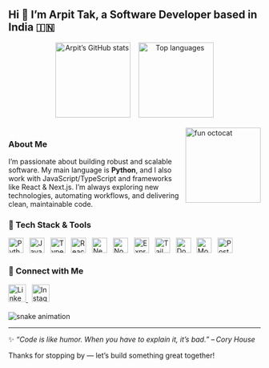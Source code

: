 <h2 align="left">Hi 👋 I’m <strong>Arpit Tak</strong>, a Software Developer based in India 🇮🇳</h2>

<div align="center">
  <!-- GitHub stats -->
  <img src="https://github-readme-stats.vercel.app/api?username=arpittak027&show_icons=true&include_all_commits=true&count_private=true&theme=dracula&hide_border=false" height="150" alt="Arpit’s GitHub stats" />
  &nbsp;&nbsp;
  <img src="https://github-readme-stats.vercel.app/api/top-langs?username=arpittak027&layout=compact&langs_count=8&theme=dracula&hide_border=false" height="150" alt="Top languages" />
</div>

<br/>

<img align="right" height="150" src="https://octodex.github.com/images/daftpunktocat-guy.gif" alt="fun octocat" />

### About Me  
I’m passionate about building robust and scalable software. My main language is **Python**, and I also work with JavaScript/TypeScript and frameworks like React & Next.js. I’m always exploring new technologies, automating workflows, and delivering clean, maintainable code.  

### 🧠 Tech Stack & Tools  
<div align="left">
  <img src="https://cdn.jsdelivr.net/gh/devicons/devicon/icons/python/python-original.svg" height="30" alt="Python" /> &nbsp;
  <img src="https://cdn.jsdelivr.net/gh/devicons/devicon/icons/javascript/javascript-original.svg" height="30" alt="JavaScript" /> &nbsp;
  <img src="https://cdn.jsdelivr.net/gh/devicons/devicon/icons/typescript/typescript-original.svg" height="30" alt="TypeScript" /> &nbsp;
  <img src="https://cdn.jsdelivr.net/gh/devicons/devicon/icons/react/react-original.svg" height="30" alt="React" /> &nbsp;
  <img src="https://cdn.jsdelivr.net/gh/devicons/devicon/icons/nextjs/nextjs-original.svg" height="30" alt="Next.js" /> &nbsp;
  <img src="https://cdn.jsdelivr.net/gh/devicons/devicon/icons/nodejs/nodejs-original.svg" height="30" alt="Node.js" /> &nbsp;
  <img src="https://cdn.jsdelivr.net/gh/devicons/devicon/icons/express/express-original.svg" height="30" alt="Express" /> &nbsp;
  <img src="https://cdn.jsdelivr.net/gh/devicons/devicon/icons/tailwindcss/tailwindcss-original-wordmark.svg" height="30" alt="TailwindCSS" /> &nbsp;
  <img src="https://cdn.jsdelivr.net/gh/devicons/devicon/icons/docker/docker-original.svg" height="30" alt="Docker" /> &nbsp;
  <img src="https://cdn.jsdelivr.net/gh/devicons/devicon/icons/mongodb/mongodb-original.svg" height="30" alt="MongoDB" /> &nbsp;
  <img src="https://cdn.jsdelivr.net/gh/devicons/devicon/icons/postgresql/postgresql-original.svg" height="30" alt="PostgreSQL" />
</div>

### 🚀 Connect with Me  
<div align="left">
  <a href="https://www.linkedin.com/in/arpit-tak-a865492a4/" target="_blank">
    <img src="https://img.shields.io/static/v1?message=LinkedIn&logo=linkedin&color=0077B5&logoColor=white&style=for-the-badge" height="35" alt="LinkedIn" />
  </a>
  &nbsp;
  <a href="https://www.instagram.com/arpittak.dev/" target="_blank">
    <img src="https://img.shields.io/static/v1?message=Instagram&logo=instagram&color=E4405F&logoColor=white&style=for-the-badge" height="35" alt="Instagram" />
  </a>
</div>

<br clear="both"/>

<img src="https://raw.githubusercontent.com/arpittak027/arpittak027/output/snake.svg" alt="snake animation" />

---

✨ *“Code is like humor. When you have to explain it, it’s bad.” – Cory House*  

Thanks for stopping by — let’s build something great together!  
